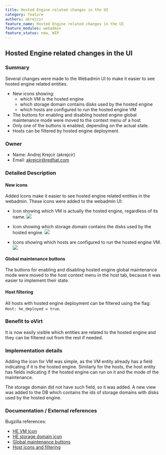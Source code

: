 ```yaml
---
title: Hosted Engine related changes in the UI
category: feature
authors: akrejcir
feature_name: Hosted Engine related changes in the UI
feature_modules: webadmin
feature_status: new, WIP
---
```


## Hosted Engine related changes in the UI

### Summary

Several changes were made to the Webadmin UI to make it easier to see hosted engine related entities.

* New icons showing:
  * which VM is the hosted engine
  * which storage domain contains disks used by the hosted engine
  * which hosts are configured to run the hosted engine VM
* The buttons for enabling and disabling hosted engine global maintenance mode were moved to the context menu of a host
* Only one of the buttons is enabled, depending on the actual state.
* Hosts can be filtered by hosted engine deployment.

### Owner

*   Name: Andrej Krejcir (akrejcir)
*   Email: akrejcir@redhat.com

### Detailed Description

#### New icons

Added icons make it easier to see hosted engine related entities in the webadmin.
These icons were added to the webadmin UI:

* Icon showing which VM is actually the hosted engine, regardless of its name.
![](/images/wiki/he-vm-icon.png)

* Icon showing which storage domain contains the disks used by the hosted engine.
![](/images/wiki/he-storage-icon.png)

* Icons showing which hosts are configured to run the hosted engine VM.
![](/images/wiki/he-hosts-icon.png)

#### Global maintenance buttons

The buttons for enabling and disabling hosted engine global maintenance mode
were moved to the host context menu in the host tab, because it was easier to implement their state.

#### Host filtering

All hosts with hosted engine deployment can be filtered using the flag:
`Host: he_deployed = true`.

### Benefit to oVirt

It is now easily visible which entities are related to the hosted engine and
they can be filtered out from the rest if needed.

### Implementation details

Adding the icon for VM was simple, as the VM entity already has a field
indicating if it is the hosted engine.
Similarly for the hosts, the host entity has fields
indicating if the hosted engine can run on it and the mode of the maintenance.

The storage domain did not have such field, so it was added.
A new view was added to the DB which contains the ids of storage domains
with disks used by the hosted engine.

### Documentation / External references

Bugzilla references:

* [HE VM Icon](https://bugzilla.redhat.com/show_bug.cgi?id=1392389)
* [HE storage domain icon](https://bugzilla.redhat.com/show_bug.cgi?id=1392412)
* [Global maintenance buttons](https://bugzilla.redhat.com/show_bug.cgi?id=1392418)
* [Host icons and filtering](https://bugzilla.redhat.com/show_bug.cgi?id=1392407)
